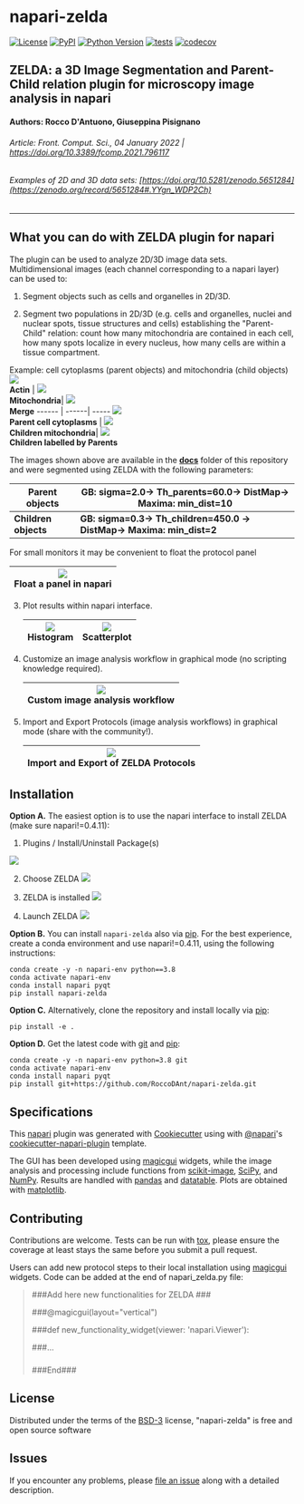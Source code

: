 # napari-zelda

[![License](https://img.shields.io/pypi/l/napari-zelda.svg?color=green)](https://github.com/RoccoDAnt/napari-zelda/raw/master/LICENSE)
[![PyPI](https://img.shields.io/pypi/v/napari-zelda.svg?color=green)](https://pypi.org/project/napari-zelda)
[![Python Version](https://img.shields.io/pypi/pyversions/napari-zelda.svg?color=green)](https://python.org)
[![tests](https://github.com/RoccoDAnt/napari-zelda/workflows/tests/badge.svg)](https://github.com/RoccoDAnt/napari-zelda/actions)
[![codecov](https://codecov.io/gh/RoccoDAnt/napari-zelda/branch/master/graph/badge.svg)](https://codecov.io/gh/RoccoDAnt/napari-zelda)

## ZELDA: a 3D Image Segmentation and Parent-Child relation plugin for microscopy image analysis in napari
#### Authors: Rocco D'Antuono, Giuseppina Pisignano

###### Article: Front. Comput. Sci., 04 January 2022 | https://doi.org/10.3389/fcomp.2021.796117

###### Examples of 2D and 3D data sets: [https://doi.org/10.5281/zenodo.5651284](https://zenodo.org/record/5651284#.YYgn_WDP2Ch)
----------------------------------

## What you can do with ZELDA plugin for napari
The plugin can be used to analyze 2D/3D image data sets.  
Multidimensional images (each channel corresponding to a napari layer) can be used to:

1. Segment objects such as cells and organelles in 2D/3D.

2. Segment two populations in 2D/3D (e.g. cells and organelles, nuclei and nuclear spots, tissue structures and cells) establishing the "Parent-Child" relation: count how many mitochondria are contained in each cell, how many spots localize in every nucleus, how many cells are within a tissue compartment.

  Example: cell cytoplasms (parent objects) and mitochondria (child objects)
  ![](https://raw.githubusercontent.com/RoccoDAnt/napari-zelda/main/docs/2D-AF488.png) <br> **Actin** | ![](https://raw.githubusercontent.com/RoccoDAnt/napari-zelda/main/docs/2D-MT.png) <br> **Mitochondria**| ![](https://raw.githubusercontent.com/RoccoDAnt/napari-zelda/main/docs/2D-AF488_MT.png) <br> **Merge**
  ------ | ------| -----
  ![](https://raw.githubusercontent.com/RoccoDAnt/napari-zelda/main/docs/2D-AF488_parents.png) <br> **Parent cell cytoplasms** | ![](https://raw.githubusercontent.com/RoccoDAnt/napari-zelda/main/docs/2D-MT_children.png) <br> **Children mitochondria**| ![](https://raw.githubusercontent.com/RoccoDAnt/napari-zelda/main/docs/2D-MT_childrenbyParent.png) <br> **Children labelled by Parents**

The images shown above are available in the [**docs**](https://github.com/RoccoDAnt/napari-zelda/tree/main/docs) folder of this repository and were segmented using ZELDA with the following parameters:


   | **Parent objects** | **GB: sigma=2.0-> Th_parents=60.0-> DistMap-> Maxima: min_dist=10** |
   | -----|  ----|
   | **Children objects** | **GB: sigma=0.3-> Th_children=450.0 -> DistMap-> Maxima: min_dist=2**|

For small monitors it may be convenient to float the protocol panel

  |![](https://raw.githubusercontent.com/RoccoDAnt/napari-zelda/main/docs/Clipboard_ZELDA_Plugin-set_panel_to_float.png) <br> **Float a panel in napari** |
  ------ |

3. Plot results within napari interface.

    ![](https://raw.githubusercontent.com/RoccoDAnt/napari-zelda/main/docs/Plot_hist_Area.png) <br> **Histogram** | ![](https://raw.githubusercontent.com/RoccoDAnt/napari-zelda/main/docs/Plot_scatter_Area-EqDiam.png) <br> **Scatterplot**|
    ------ | ------|

4. Customize an image analysis workflow in graphical mode (no scripting knowledge required).

    | ![](https://raw.githubusercontent.com/RoccoDAnt/napari-zelda/main/docs/CustomProtocol.png) <br> **Custom image analysis workflow** |
    ------ |

5. Import and Export Protocols (image analysis workflows) in graphical mode (share with the community!).

    | ![](https://raw.githubusercontent.com/RoccoDAnt/napari-zelda/main/docs/Clipboard_Import_and_Export_Protocols.png) <br> **Import and Export of ZELDA Protocols** |
    ------ |

## Installation

**Option A.** The easiest option is to use the napari interface to install ZELDA (make sure napari!=0.4.11):
1. Plugins / Install/Uninstall Package(s)

  ![](https://raw.githubusercontent.com/RoccoDAnt/napari-zelda/main/docs/Clipboard_ZELDA_Plugin_install_in_napari.png)

2. Choose ZELDA
![](https://raw.githubusercontent.com/RoccoDAnt/napari-zelda/main/docs/Clipboard_ZELDA_Plugin_install_ZELDA_in_napari_Arrow.png)

3. ZELDA is installed
![](https://raw.githubusercontent.com/RoccoDAnt/napari-zelda/main/docs/Clipboard_ZELDA_Plugin_installed_ZELDA_in_napari_Arrow.png)

4. Launch ZELDA
![](https://raw.githubusercontent.com/RoccoDAnt/napari-zelda/main/docs/Clipboard_ZELDA_Launch_ZELDA.png)


**Option B.** You can install `napari-zelda` also via [pip]. For the best experience, create a conda environment and use napari!=0.4.11, using the following instructions:

    conda create -y -n napari-env python==3.8  
    conda activate napari-env
    conda install napari pyqt  
    pip install napari-zelda  


**Option C.** Alternatively, clone the repository and install locally via [pip]:

    pip install -e .

**Option D.** Get the latest code with [git](https://git-scm.com/book/en/v2/Getting-Started-Installing-Git) and [pip]:

    conda create -y -n napari-env python=3.8 git
    conda activate napari-env
    conda install napari pyqt
    pip install git+https://github.com/RoccoDAnt/napari-zelda.git


## Specifications

This [napari] plugin was generated with [Cookiecutter] using with [@napari]'s [cookiecutter-napari-plugin] template.

The GUI has been developed using [magicgui](https://github.com/napari/magicgui) widgets, while the image analysis and processing include functions from [scikit-image](https://scikit-image.org/), [SciPy](https://scipy.org/), and [NumPy](https://numpy.org/). Results are handled with [pandas](https://pandas.pydata.org/) and [datatable](https://datatable.readthedocs.io/en/latest/). Plots are obtained with [matplotlib](https://matplotlib.org/).  
<!--
Don't miss the full getting started guide to set up your new package:
https://github.com/napari/cookiecutter-napari-plugin#getting-started

and review the napari docs for plugin developers:
https://napari.org/docs/plugins/index.html
-->


## Contributing

Contributions are welcome. Tests can be run with [tox], please ensure
the coverage at least stays the same before you submit a pull request.

Users can add new protocol steps to their local installation using [magicgui](https://github.com/napari/magicgui) widgets.
Code can be added at the end of napari_zelda.py file:

>###Add here new functionalities for ZELDA ###
>
>###@magicgui(layout="vertical")
>
>###def new_functionality_widget(viewer: 'napari.Viewer'):
>
>###...
>
>###
>
>###End###



## License

Distributed under the terms of the [BSD-3] license,
"napari-zelda" is free and open source software

## Issues

If you encounter any problems, please [file an issue] along with a detailed description.

[napari]: https://github.com/napari/napari
[Cookiecutter]: https://github.com/audreyr/cookiecutter
[@napari]: https://github.com/napari
[MIT]: http://opensource.org/licenses/MIT
[BSD-3]: http://opensource.org/licenses/BSD-3-Clause
[GNU GPL v3.0]: http://www.gnu.org/licenses/gpl-3.0.txt
[GNU LGPL v3.0]: http://www.gnu.org/licenses/lgpl-3.0.txt
[Apache Software License 2.0]: http://www.apache.org/licenses/LICENSE-2.0
[Mozilla Public License 2.0]: https://www.mozilla.org/media/MPL/2.0/index.txt
[cookiecutter-napari-plugin]: https://github.com/napari/cookiecutter-napari-plugin

[file an issue]: https://github.com/RoccoDAnt/napari-zelda/issues

[napari]: https://github.com/napari/napari
[tox]: https://tox.readthedocs.io/en/latest/
[pip]: https://pypi.org/project/pip/
[PyPI]: https://pypi.org/
